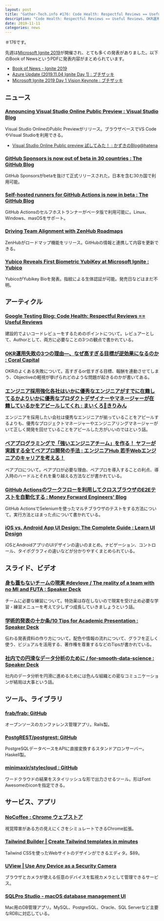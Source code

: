 ```yaml
---
layout: post
title: "Gather-Tech.info #176: Code Health: Respectful Reviews == Useful Reviews、OKR運用失敗の3つの理由、身も蓋もないチームの現実 など"
description: "Code Health: Respectful Reviews == Useful Reviews、OKR運用失敗の3つの理由、身も蓋もないチームの現実 など"
date: 2019-11-11
categories: news
---
```


＃176です。

先週は[Microsoft Ignite 2019](https://www.microsoft.com/en-us/ignite)が開催され、とても多くの発表がありました。以下のBook of NewsというPDFに発表内容がまとめられています。

- [Book of News - Ignite 2019](https://news.microsoft.com/wp-content/uploads/prod/sites/563/2019/11/Ignite-2019-Book-of-News.pdf)
- [Azure Update (2019.11.04 Ignite Day 1) : ブチザッキ](https://blog.azure.moe/2019/11/05/azure-update-2019-11-04-ignite-day-1/)
- [Microsoft Ignite 2019 Day 1 Vision Keynote : ブチザッキ](https://blog.azure.moe/2019/11/05/microsoft-ignite-2019-day-1-vision-keynote/)

## ニュース

### [Announcing Visual Studio Online Public Preview : Visual Studio Blog](https://devblogs.microsoft.com/visualstudio/announcing-visual-studio-online-public-preview/)

Visual Studio OnlineのPublic Previewがリリース。ブラウザベースでVS CodeやVisual Studioを利用できる。

- [Visual Studio Online Public preview 試してみた！ : かずきのBlog@hatena](https://blog.okazuki.jp/entry/2019/11/05/014510)

### [GitHub Sponsors is now out of beta in 30 countries : The GitHub Blog](https://github.blog/2019-11-04-github-sponsors-is-now-out-of-beta-in-30-countries/)

GitHub Sponsorsがbetaを抜けて正式リリースされた。日本を含む30カ国で利用可能。

### [Self-hosted runners for GitHub Actions is now in beta : The GitHub Blog](https://github.blog/2019-11-05-self-hosted-runners-for-github-actions-is-now-in-beta/)

GitHub Actionsのセルフホストランナーがベータ版で利用可能に。Linux、Windows、masOSをサポート。

### [Driving Team Alignment with ZenHub Roadmaps](https://www.zenhub.com/blog/driving-team-alignment-on-project-progress-with-zenhub-roadmaps/)

ZenHubがロードマップ機能をリリース。GitHubの情報と連携して内容を更新できる。

### [Yubico Reveals First Biometric YubiKey at Microsoft Ignite : Yubico](https://www.yubico.com/2019/11/yubico-reveals-first-biometric-yubikey-at-microsoft-ignite/)

YubicoがYubikey Bioを発表。指紋による生体認証が可能。発売日などはまだ不明。

## アーティクル

### [Google Testing Blog: Code Health: Respectful Reviews == Useful Reviews](https://testing.googleblog.com/2019/11/code-health-respectful-reviews-useful.html)

建設的でよいコードレビューをするためのポイントについて。レビュアーとして、Authorとして、両方に必要なことの3つの観点で書かれている。

### [OKR運用失敗の3つの理由―、なぜ高すぎる目標が逆効果になるのか : Coral Capital](https://coralcap.co/2019/11/three-reasons-okrs-backfire/)

OKRのよくある失敗について。高すぎるor低すぎる目標、報酬を連動させてしまう、Objectiveの軽視が挙げられどのような問題が起きるのかが書いてある。

### [エンジニア採用強化各社はいかに優秀なエンジニアがすでに在籍してるかよりいかに優秀なプロダクトデザイナーやマネージャーが在籍しているかをアピールしてくれ : まいくろ🍣きりみん](https://micro-kirimin.hatenablog.com/entry/2019/11/06/103348)

エンジニアを採用したい会社は優秀なエンジニアが揃っていることをアピールするよりも、優秀なプロジェクトマネージャーやエンジニアリングマネージャーがいて正しく開発を回せていることをアピールした方がいいのではという話。

### [ペアプログラミングで「強いエンジニアチーム」を作る！ ヤフーが実践する全てペアプロ開発の手法 : エンジニアHub 若手Webエンジニアのキャリアを考える！](https://employment.en-japan.com/engineerhub/entry/2019/11/07/103000)

ペアプロについて。ペアプロが必要な理由、ペアプロを導入することの利点、導入時のハードルとそれを乗り越える方法などが書かれている。

### [GitHub Actionsのワークフローを利用してクロスブラウザのE2Eテストを自動化する : Money Forward Engineers' Blog](https://moneyforward.com/engineers_blog/2019/11/06/e2e-test-automation/)

GitHub ActionsでSeleniumを使ったマルチブラウザのテストをする方法について。実行方法とはまった点について書かれている。

### [iOS vs. Android App UI Design: The Complete Guide : Learn UI Design](https://learnui.design/blog/ios-vs-android-app-ui-design-complete-guide.html)

iOSとAndroidアプリのUIデザインの違いのまとめ。ナビゲーション、コントロール、タイポグラフィの違いなどが分かりやすくまとめられている。

## スライド、ビデオ

### [身も蓋もないチームの現実 #devlove / The reality of a team with no MI and FUTA : Speaker Deck](https://speakerdeck.com/takaking22/the-reality-of-a-team-with-no-mi-and-futa)

チームに必要な練習について。特効薬は存在しないので現実を受け止め必要な学習・練習メニューを考えて少しずつ成長していきましょうという話。

### [学術的発表の十か条/10 Tips for Academic Presentation : Speaker Deck](https://speakerdeck.com/gnutar/10-tips-for-academic-presentation)

伝わる発表資料の作り方について。配色や情報の流れについて、グラフを正しく使う、ビジュアルを活用する、著作権を尊重するなどのTipsが書かれている。

### [社内での円滑なデータ分析のために / for-smooth-data-science : Speaker Deck](https://speakerdeck.com/yuya4/for-smooth-data-science)

社内のデータ分析を円滑に進めるためには色んな組織との密なコミュニケーションが結局は大事という話。

## ツール、ライブラリ

### [frab/frab: GitHub](https://github.com/frab/frab)

オープンソースのカンファレンス管理アプリ。Rails製。

### [PostgREST/postgrest: GitHub](https://github.com/PostgREST/postgrest)

PostgreSQLデータベースをAPIに直接変換するスタンドアロンサーバー。Haskell製。

### [minimaxir/stylecloud : GitHub](https://github.com/minimaxir/stylecloud)

ワードクラウドの結果をスタイリッシュな形で出力させるツール。形はFont Awesomeのiconを指定できる。

## サービス、アプリ

### [NoCoffee : Chrome ウェブストア](https://chrome.google.com/webstore/detail/nocoffee/jjeeggmbnhckmgdhmgdckeigabjfbddl)

視覚障害がある方の見えにくさをシミュレートできるChrome拡張。

### [Tailwind Builder | Create Tailwind templates in minutes](https://tailwind.build/)

Tailwind CSSを使ったWebサイトのデザインができるエディタ。$89。

### [UView | Use Any Device as a Security Camera](https://www.uview.io/)

ブラウザとカメラが使える任意のデバイスを監視カメラとして管理できるサービス。

### [SQLPro Studio - macOS database management UI](https://www.sqlprostudio.com/)

Mac用のDB管理アプリ。MySQL、PostgreSQL、Oracle、SQL Serverなど主要なRDBに対応している。
